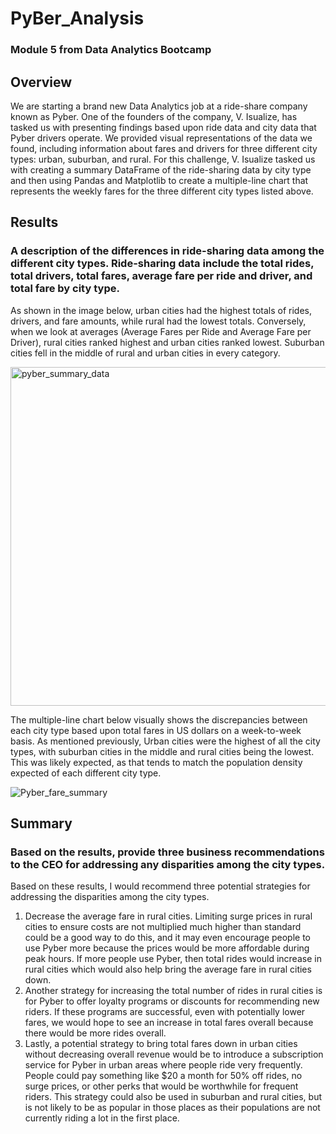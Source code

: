 # PyBer_Analysis
### Module 5 from Data Analytics Bootcamp

## Overview
We are starting a brand new Data Analytics job at a ride-share company known as Pyber. One of the founders of the company, V. Isualize, has tasked us with presenting findings based upon ride data and city data that Pyber drivers operate. We provided visual representations of the data we found, including information about fares and drivers for three different city types: urban, suburban, and rural. For this challenge, V. Isualize tasked us with creating a summary DataFrame of the ride-sharing data by city type and then using Pandas and Matplotlib to create a multiple-line chart that represents the weekly fares for the three different city types listed above. 


## Results
### A description of the differences in ride-sharing data among the different city types. Ride-sharing data include the total rides, total drivers, total fares, average fare per ride and driver, and total fare by city type.

As shown in the image below, urban cities had the highest totals of rides, drivers, and fare amounts, while rural had the lowest totals. Conversely, when we look at averages (Average Fares per Ride and Average Fare per Driver), rural cities ranked highest and urban cities ranked lowest. Suburban cities fell in the middle of rural and urban cities in every category. 

<img width="542" alt="pyber_summary_data" src="https://user-images.githubusercontent.com/96350388/151918043-f1730309-99d1-442a-8303-84555d8ab3bd.png">

The multiple-line chart below visually shows the discrepancies between each city type based upon total fares in US dollars on a week-to-week basis. As mentioned previously, Urban cities were the highest of all the city types, with suburban cities in the middle and rural cities being the lowest. This was likely expected, as that tends to match the population density expected of each different city type.

![Pyber_fare_summary](https://user-images.githubusercontent.com/96350388/151918288-1bdfe4b1-f687-4a65-99ac-948fb26a7822.png)

 
## Summary
### Based on the results, provide three business recommendations to the CEO for addressing any disparities among the city types.

Based on these results, I would recommend three potential strategies for addressing the disparities among the city types.

   1) Decrease the average fare in rural cities. Limiting surge prices in rural cities to ensure costs are not multiplied much higher than standard could be a good way to do this, and it may even encourage people to use Pyber more because the prices would be more affordable during peak hours. If more people use Pyber, then total rides would increase in rural cities which would also help bring the average fare in rural cities down.
   2)  Another strategy for increasing the total number of rides in rural cities is for Pyber to offer loyalty programs or discounts for recommending new riders. If these programs are successful, even with potentially lower fares, we would hope to see an increase in total fares overall because there would be more rides overall.
   3) Lastly, a potential strategy to bring total fares down in urban cities without decreasing overall revenue would be to introduce a subscription service for Pyber in urban areas where people ride very frequently. People could pay something like $20 a month for 50% off rides, no surge prices, or other perks that would be worthwhile for frequent riders. This strategy could also be used in suburban and rural cities, but is not likely to be as popular in those places as their populations are not currently riding a lot in the first place. 
